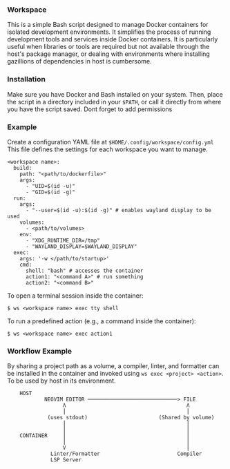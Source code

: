 ### Workspace
This is a simple Bash script designed to manage Docker containers for isolated development
environments. It simplifies the process of running development tools and services inside Docker containers.
It is particularly useful when libraries or tools are required but not available through the host's
package manager, or dealing with environments where installing gazillions of dependencies in host
is cumbersome.

### Installation

Make sure you have Docker and Bash installed on your system. Then, place the script
in a directory included in your `$PATH`, or call it directly from where you have the script saved.
Dont forget to add permissions

### Example

Create a configuration YAML file at `$HOME/.config/workspace/config.yml` This file defines the
settings for each workspace you want to manage.

```
<workspace name>:
  build:
    path: "<path/to/dockerfile>"
    args:
      - "UID=$(id -u)"
      - "GID=$(id -g)"
  run:
    args:
      - "--user=$(id -u):$(id -g)" # enables wayland display to be used
    volumes:
      - <path/to/volumes>
    env:
      - "XDG_RUNTIME_DIR=/tmp"
      - "WAYLAND_DISPLAY=$WAYLAND_DISPLAY"
  exec:
    args: '-w </path/to/startup>'
    cmd:
      shell: "bash" # accesses the container
      action1: "<command A>" # run something
      action2: "<command B>"
```
To open a terminal session inside the container:
```
$ ws <workspace name> exec tty shell
```
To run a predefined action (e.g., a command inside the container):
```
$ ws <workspace name> exec action1
```

### Workflow Example
By sharing a project path as a volume, a compiler, linter, and formatter can be installed in
the container and invoked using `ws exec <project> <action>`. To be used by host in its
environment.

```
    HOST
            NEOVIM EDITOR ─────────────────────────────> FILE
                  Λ                                       Λ
                  ⎪                                       ⎪
             (uses stdout)                       (Shared by volume)
                  ⎪                                       ⎪
                  ⎪                                       ⎪
    CONTAINER     ⎪                                       ⎪
                  ⎪                                       ⎪
                  V                                       ⎪
              Linter/Formatter                         Compiler
              LSP Server
```

